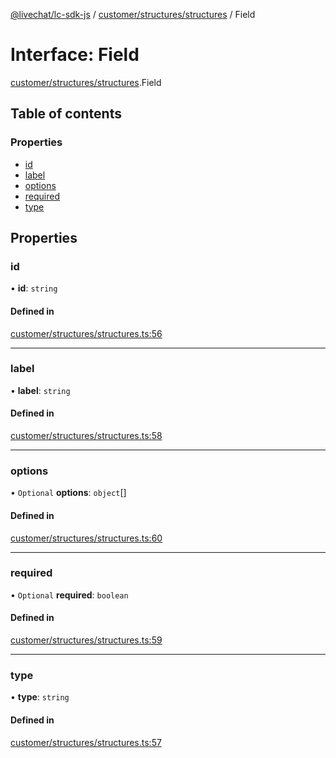 [@livechat/lc-sdk-js](../README.md) / [customer/structures/structures](../modules/customer_structures_structures.md) / Field

# Interface: Field

[customer/structures/structures](../modules/customer_structures_structures.md).Field

## Table of contents

### Properties

- [id](customer_structures_structures.Field.md#id)
- [label](customer_structures_structures.Field.md#label)
- [options](customer_structures_structures.Field.md#options)
- [required](customer_structures_structures.Field.md#required)
- [type](customer_structures_structures.Field.md#type)

## Properties

### id

• **id**: `string`

#### Defined in

[customer/structures/structures.ts:56](https://github.com/livechat/lc-sdk-js/blob/c7b3817/src/customer/structures/structures.ts#L56)

___

### label

• **label**: `string`

#### Defined in

[customer/structures/structures.ts:58](https://github.com/livechat/lc-sdk-js/blob/c7b3817/src/customer/structures/structures.ts#L58)

___

### options

• `Optional` **options**: `object`[]

#### Defined in

[customer/structures/structures.ts:60](https://github.com/livechat/lc-sdk-js/blob/c7b3817/src/customer/structures/structures.ts#L60)

___

### required

• `Optional` **required**: `boolean`

#### Defined in

[customer/structures/structures.ts:59](https://github.com/livechat/lc-sdk-js/blob/c7b3817/src/customer/structures/structures.ts#L59)

___

### type

• **type**: `string`

#### Defined in

[customer/structures/structures.ts:57](https://github.com/livechat/lc-sdk-js/blob/c7b3817/src/customer/structures/structures.ts#L57)
